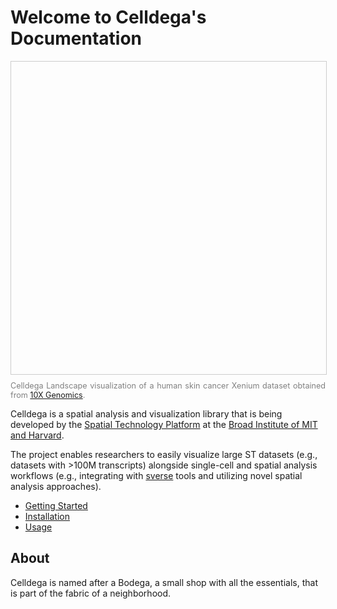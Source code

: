 # Welcome to Celldega's Documentation

<div id="landscape-container" style="position: relative; display: flex; width: 100%; height: 500px; overflow: hidden; border: 1px solid #ccc;">
    <div id="landscape" style="height; 500px;"></div>
</div>

<div style="text-align: justify; font-size: 0.9em; color: gray; margin-top: 10px;">
    Celldega Landscape visualization of a human skin cancer Xenium dataset obtained from <a href='https://www.10xgenomics.com/datasets' target='_blank'>10X Genomics</a>.
</div>

Celldega is a spatial analysis and visualization library that is being developed by the <a href='https://www.broadinstitute.org/spatial-technology-platform' target='_blank'>Spatial Technology Platform</a> at the <a href='https://www.broadinstitute.org/spatial-technology-platform' target='_blank'>Broad Institute of MIT and Harvard</a>.

The project enables researchers to easily visualize large ST datasets (e.g., datasets with >100M transcripts) alongside single-cell and spatial analysis workflows (e.g., integrating with <a href='https://scverse.org/' target='_blank'>sverse</a> tools and utilizing novel spatial analysis approaches).



- [Getting Started](overview/getting_started.md)
- [Installation](overview/installation.md)
- [Usage](overview/usage.md)

## About
Celldega is named after a Bodega, a small shop with all the essentials, that is part of the fabric of a neighborhood.